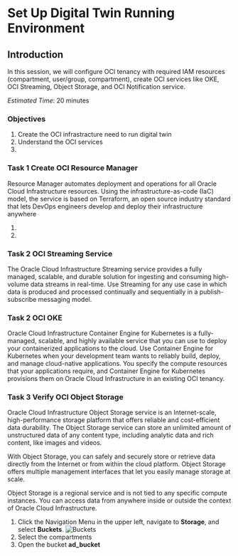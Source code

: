 # Set Up Digital Twin Running Environment



## Introduction
In this session, we will configure OCI tenancy with required IAM resources (compartment, user/group, compartment), create OCI services like OKE, OCI Streaming, Object Storage, and OCI Notification service.

*Estimated Time*: 20 minutes

### Objectives
1. Create the OCI infrastracture need to run digital twin
2. Understand the OCI services
3. 


### Task 1 Create OCI Resource Manager

Resource Manager automates deployment and operations for all Oracle Cloud Infrastructure resources. Using the infrastructure-as-code (IaC) model, the service is based on Terraform, an open source industry standard that lets DevOps engineers develop and deploy their infrastructure anywhere

1. 
2. 

### Task 2 OCI Streaming Service

The Oracle Cloud Infrastructure Streaming service provides a fully managed, scalable, and durable solution for ingesting and consuming high-volume data streams in real-time. Use Streaming for any use case in which data is produced and processed continually and sequentially in a publish-subscribe messaging model.

### Task 2 OCI OKE

Oracle Cloud Infrastructure Container Engine for Kubernetes is a fully-managed, scalable, and highly available service that you can use to deploy your containerized applications to the cloud. Use Container Engine for Kubernetes when your development team wants to reliably build, deploy, and manage cloud-native applications. You specify the compute resources that your applications require, and Container Engine for Kubernetes provisions them on Oracle Cloud Infrastructure in an existing OCI tenancy.


### Task 3 Verify OCI Object Storage

Oracle Cloud Infrastructure Object Storage service is an Internet-scale, high-performance storage platform that offers reliable and cost-efficient data durability. The Object Storage service can store an unlimited amount of unstructured data of any content type, including analytic data and rich content, like images and videos.

With Object Storage, you can safely and securely store or retrieve data directly from the Internet or from within the cloud platform. Object Storage offers multiple management interfaces that let you easily manage storage at scale.

Object Storage is a regional service and is not tied to any specific compute instances. You can access data from anywhere inside or outside the context of Oracle Cloud Infrastructure.

1. Click the Navigation Menu in the upper left, navigate to **Storage**, and select **Buckets**.
![Buckets]()
2. Select the compartments
3. Open the bucket **ad_bucket**